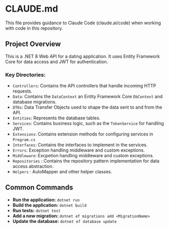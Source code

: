 # CLAUDE.md

This file provides guidance to Claude Code (claude.ai/code) when working with code in this repository.

## Project Overview

This is a .NET 8 Web API for a dating application. It uses Entity Framework Core for data access and JWT for authentication.

### Key Directories:

*   `Controllers`: Contains the API controllers that handle incoming HTTP requests.
*   `Data`: Contains the `DataContext` an Entity Framework Core `DbContext` and database migrations.
*   `DTOs`: Data Transfer Objects used to shape the data sent to and from the API.
*   `Entities`: Represents the database tables.
*   `Services`: Contains business logic, such as the `TokenService` for handling JWT.
*   `Extensions`: Contains extension methods for configuring services in `Program.cs`
*   `Interfaces`: Contains the interfaces to implement in the services. 
*   `Errors`: Exception handling middleware and custom exceptions. 
*   `Middleware`: Excpetion handling middleware and custom exceptions. 
*   `Repositories` : Contains the repository pattern implementation for data access abstraction.
*   `Helpers` : AutoMapper and other helper classes.

## Common Commands

*   **Run the application:** `dotnet run`
*   **Build the application:** `dotnet build`
*   **Run tests:** `dotnet test`
*   **Add a new migration:** `dotnet ef migrations add <MigrationName>`
*   **Update the database:** `dotnet ef database update`
